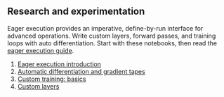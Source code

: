 ## Research and experimentation

Eager execution provides an imperative, define-by-run interface for advanced
operations. Write custom layers, forward passes, and training loops with auto
differentiation. Start with these notebooks, then read the
[eager execution guide](https://www.tensorflow.org/guide/eager).

1. [Eager execution introduction](./eager_intro.ipynb)
2. [Automatic differentiation and gradient tapes](./automatic_differentiation.ipynb)
3. [Custom training: basics](./custom_training.ipynb)
4. [Custom layers](./custom_layers.ipynb)
